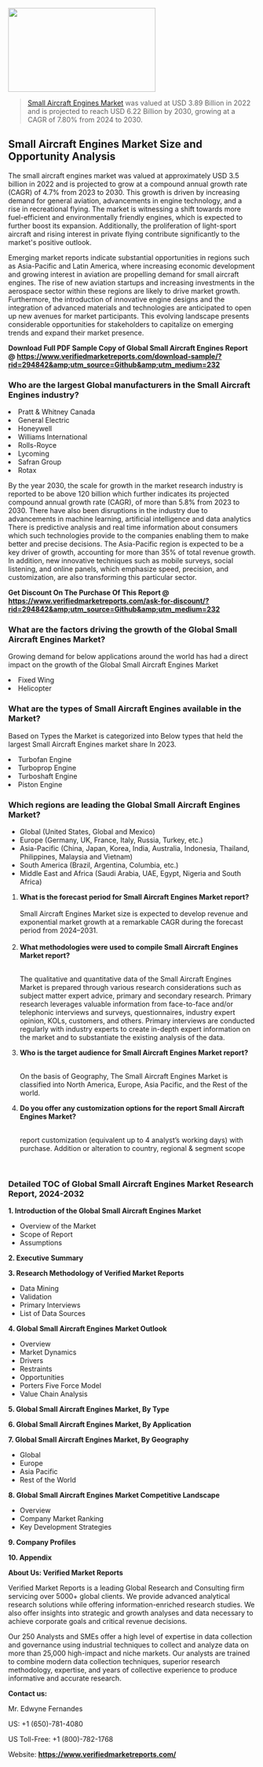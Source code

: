 <img src="https://ffe5etoiles.com/wp-content/uploads/2024/12/MST1-300x171.png" alt="" width="300" height="171" class="alignnone size-medium wp-image-20088" /><blockquote><p><p><a href="https://www.verifiedmarketreports.com/download-sample/?rid=294842&utm_source=Github&utm_medium=232" target="_blank">Small Aircraft Engines Market</a> was valued at USD 3.89 Billion in 2022 and is projected to reach USD 6.22 Billion by 2030, growing at a CAGR of 7.80% from 2024 to 2030.</p></blockquote><p><h2>Small Aircraft Engines Market Size and Opportunity Analysis</h2> <p>The small aircraft engines market was valued at approximately USD 3.5 billion in 2022 and is projected to grow at a compound annual growth rate (CAGR) of 4.7% from 2023 to 2030. This growth is driven by increasing demand for general aviation, advancements in engine technology, and a rise in recreational flying. The market is witnessing a shift towards more fuel-efficient and environmentally friendly engines, which is expected to further boost its expansion. Additionally, the proliferation of light-sport aircraft and rising interest in private flying contribute significantly to the market's positive outlook.</p> <p>Emerging market reports indicate substantial opportunities in regions such as Asia-Pacific and Latin America, where increasing economic development and growing interest in aviation are propelling demand for small aircraft engines. The rise of new aviation startups and increasing investments in the aerospace sector within these regions are likely to drive market growth. Furthermore, the introduction of innovative engine designs and the integration of advanced materials and technologies are anticipated to open up new avenues for market participants. This evolving landscape presents considerable opportunities for stakeholders to capitalize on emerging trends and expand their market presence.</p> </p><p class=""><strong>Download Full PDF Sample Copy of Global Small Aircraft Engines Report @ <a href="https://www.verifiedmarketreports.com/download-sample/?rid=294842&amp;utm_source=Github&amp;utm_medium=232" target="_blank">https://www.verifiedmarketreports.com/download-sample/?rid=294842&amp;utm_source=Github&amp;utm_medium=232</a></strong></p><h3 id="" class="">Who are the largest Global manufacturers in the Small Aircraft Engines industry?</h3><p><li>Pratt & Whitney Canada</li><li> General Electric</li><li> Honeywell</li><li> Williams International</li><li> Rolls-Royce</li><li> Lycoming</li><li> Safran Group</li><li> Rotax</li></p><div class=""><div class="" dir="" data-message-author-role="" data-message-id="" data-message-model-slug=""><div class=""><div class=""><div class=""><div class="" dir="" data-message-author-role="" data-message-id="" data-message-model-slug=""><div class=""><div class=""><p>By the year 2030, the scale for growth in the market research industry is reported to be above 120 billion which further indicates its projected compound annual growth rate (CAGR), of more than 5.8% from 2023 to 2030. There have also been disruptions in the industry due to advancements in machine learning, artificial intelligence and data analytics There is predictive analysis and real time information about consumers which such technologies provide to the companies enabling them to make better and precise decisions. The Asia-Pacific region is expected to be a key driver of growth, accounting for more than 35% of total revenue growth. In addition, new innovative techniques such as mobile surveys, social listening, and online panels, which emphasize speed, precision, and customization, are also transforming this particular sector.</p><p><strong>Get Discount On The Purchase Of This Report @&nbsp; <a href="https://www.verifiedmarketreports.com/ask-for-discount/?rid=294842&amp;utm_source=Github&amp;utm_medium=232" target="_blank">https://www.verifiedmarketreports.com/ask-for-discount/?rid=294842&amp;utm_source=Github&amp;utm_medium=232</a></strong></p></div></div></div></div></div></div></div></div><h3 id="" class="">What are the factors driving the growth of the Global Small Aircraft Engines Market?</h3><p id="" class="">Growing demand for below applications around the world has had a direct impact on the growth of the Global Small Aircraft Engines Market</p><p id="" class=""><li>Fixed Wing</li><li> Helicopter</li></p><h3 id="" class="">What are the types of Small Aircraft Engines available in the Market?</h3><p id="" class="">Based on Types the Market is categorized into Below types that held the largest Small Aircraft Engines market share In 2023.</p><p id="" class=""><li>Turbofan Engine</li><li> Turboprop Engine</li><li> Turboshaft Engine</li><li> Piston Engine</li></p><h3 id="" class="">Which regions are leading the Global Small Aircraft Engines Market?</h3><ul><li>Global (United States, Global and Mexico)</li><li>Europe (Germany, UK, France, Italy, Russia, Turkey, etc.)</li><li>Asia-Pacific (China, Japan, Korea, India, Australia, Indonesia, Thailand, Philippines, Malaysia and Vietnam)</li><li>South America (Brazil, Argentina, Columbia, etc.)</li><li>Middle East and Africa (Saudi Arabia, UAE, Egypt, Nigeria and South Africa)</li></ul><p><ol><li><strong>What is the forecast period for Small Aircraft Engines Market report?<br /></strong><br /><span data-sheets-root="1" data-sheets-value="{&quot;1&quot;:2,&quot;2&quot;:&quot;XXXX size is expected to develop revenue and exponential market growth at a remarkable CAGR during the forecast period from 2024&ndash;2030.&quot;}" data-sheets-userformat="{&quot;2&quot;:12674,&quot;4&quot;:{&quot;1&quot;:2,&quot;2&quot;:16776960},&quot;10&quot;:2,&quot;11&quot;:0,&quot;15&quot;:&quot;Arial&quot;,&quot;16&quot;:12}">Small Aircraft Engines Market size is expected to develop revenue and exponential market growth at a remarkable CAGR during the forecast period from 2024&ndash;2031.</span><br /><br /></li><li><strong>What methodologies were used to compile Small Aircraft Engines Market report?<br /><br /></strong><p>The qualitative and quantitative data of the&nbsp;Small Aircraft Engines Market is prepared through various research considerations such as subject matter expert advice, primary and secondary research. Primary research leverages valuable information from face-to-face and/or telephonic interviews and surveys, questionnaires, industry expert opinion, KOLs, customers, and others. Primary interviews are conducted regularly with industry experts to create in-depth expert information on the market and to substantiate the existing analysis of the data.&nbsp;</p></li><li><strong>Who is the target audience for Small Aircraft Engines Market report?<br /><br /></strong><p>On the basis of Geography, The&nbsp;Small Aircraft Engines Market is classified into North America, Europe, Asia Pacific, and the Rest of the world.</p></li><li><strong>Do you offer any customization options for the report Small Aircraft Engines Market?<br /><br /></strong><p>report customization (equivalent up to 4 analyst&rsquo;s working days) with purchase. Addition or alteration to country, regional &amp; segment scope</p><p>&nbsp;</p></li></ol></p><h3 id="" class="">Detailed TOC of Global Small Aircraft Engines Market Research Report, 2024-2032</h3><p id="" class=""><strong>1. Introduction of the Global Small Aircraft Engines Market</strong></p><ul><li>Overview of the Market</li><li>Scope of Report</li><li>Assumptions</li></ul><p id="" class=""><strong>2. Executive Summary</strong></p><p id="" class=""><strong>3. Research Methodology of&nbsp;Verified Market Reports</strong></p><ul><li>Data Mining</li><li>Validation</li><li>Primary Interviews</li><li>List of Data Sources</li></ul><p id="" class=""><strong>4. Global Small Aircraft Engines Market Outlook</strong></p><ul><li>Overview</li><li>Market Dynamics</li><li>Drivers</li><li>Restraints</li><li>Opportunities</li><li>Porters Five Force Model</li><li>Value Chain Analysis</li></ul><p id="" class=""><strong>5. Global Small Aircraft Engines Market, By&nbsp;Type</strong></p><p id="" class=""><strong>6. Global Small Aircraft Engines Market, By Application</strong></p><p id="" class=""><strong>7. Global Small Aircraft Engines Market, By Geography</strong></p><ul><li>Global</li><li>Europe</li><li>Asia Pacific</li><li>Rest of the World</li></ul><p id="" class=""><strong>8. Global Small Aircraft Engines Market Competitive Landscape</strong></p><ul><li>Overview</li><li>Company Market Ranking</li><li>Key Development Strategies</li></ul><p id="" class=""><strong>9. Company Profiles</strong></p><p id="" class=""><strong>10. Appendix</strong></p><p id="" class=""><strong>About Us: Verified Market Reports</strong></p><p id="" class="">Verified Market Reports is a leading Global Research and Consulting firm servicing over 5000+ global clients. We provide advanced analytical research solutions while offering information-enriched research studies. We also offer insights into strategic and growth analyses and data necessary to achieve corporate goals and critical revenue decisions.</p><p id="" class="">Our 250 Analysts and SMEs offer a high level of expertise in data collection and governance using industrial techniques to collect and analyze data on more than 25,000 high-impact and niche markets. Our analysts are trained to combine modern data collection techniques, superior research methodology, expertise, and years of collective experience to produce informative and accurate research.</p><p id="" class=""><strong>Contact us:</strong></p><p id="" class="">Mr. Edwyne Fernandes</p><p id="" class="">US: +1 (650)-781-4080</p><p id="" class="">US Toll-Free: +1 (800)-782-1768</p><p id="" class="">Website: <a target="" data-test-app-aware-link=""><strong>https://www.verifiedmarketreports.com/</strong></a></p>
